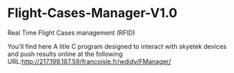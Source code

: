 # Flight-Cases-Manager-V1.0
Real Time Flight Cases management (RFID)

You'll find here A litle C program designed to interact with skyetek devices and push results online at the following URL:http://217.199.187.59/francoisle.fr/wdidy/FManager/
